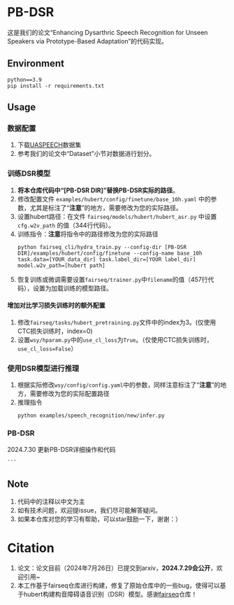 # PB-DSR #
这是我们的论文“Enhancing Dysarthric Speech Recognition for Unseen Speakers via Prototype-Based Adaptation”的代码实现。

## Environment ##
```
python==3.9
pip install -r requirements.txt
```

## Usage ##
### 数据配置 ###
1. 下载[UASPEECH](https://www.isca-archive.org/interspeech_2008/kim08c_interspeech.pdf)数据集
2. 参考我们的论文中“Dataset”小节对数据进行划分。

### 训练DSR模型 ###
1. **将本仓库代码中“[PB-DSR DIR]”替换PB-DSR实际的路径**。
2. 修改配置文件 ```examples/hubert/config/finetune/base_10h.yaml``` 中的参数，尤其是标注了“**注意**”的地方，需要修改为您的实际路径。
3. 设置hubert路径：在文件 ```fairseq/models/hubert/hubert_asr.py``` 中设置 ```cfg.w2v_path``` 的值（344行代码）。
4. 训练指令：**注意**将指令中的路径修改为您的实际路径
    ```
    python fairseq_cli/hydra_train.py --config-dir [PB-DSR DIR]/examples/hubert/config/finetune --config-name base_10h task.data=[YOUR data_dir] task.label_dir=[YOUR label_dir] model.w2v_path=[hubert path]
    ```
5. 恢复训练或微调需要设置```fairseq/trainer.py```中```filename```的值（457行代码），设置为加载训练的模型路径。

#### 增加对比学习损失训练时的额外配置 ####
1. 修改```fairseq/tasks/hubert_pretraining.py```文件中的index为3。(仅使用CTC损失训练时，index=0)
2. 设置```wsy/hparam.py```中的```use_cl_loss```为```True```。（仅使用CTC损失训练时，```use_cl_loss=False```）

### 使用DSR模型进行推理 ###
1. 根据实际修改```wsy/config/config.yaml```中的参数，同样注意标注了“**注意**”的地方，需要修改为您的实际配置路径
2. 推理指令
    ```
    python examples/speech_recognition/new/infer.py
    ```
### PB-DSR ###
2024.7.30 更新PB-DSR详细操作和代码

<!-- #### 支持集抽取特征 ####
1. 设置```wsy/hparam.py```中的```prepare_datastore=True```以及设置保存特征的目录```o_datastore_dir```
2. 执行```使用DSR模型进行推理```处的操作

#### 测试集抽取特征 ####
1. 设置```wsy/hparam.py```中的```prepare_datastore=True```以及设置保存特征的目录```o_datastore_dir```
2. 执行```使用DSR模型进行推理```处的操作

#### 原型分类 ####
1. 设置```wsy/prototype_test.py```里标注了```注意```的地方
2. 执行以下指令：可以修改```speaker_name```，```result_dir```；```datastore_dir```和```test_dir```是上方保存支持集和测试集特征的目录
    ```
    speaker_name=M04 
    datastore_dir=datastore_dir_path
    test_dir=test_dir_path
    policy=4
    result_dir=result_dir_path
    python wsy/prototype_test.py --choose 1 --ltr_name $speaker_name --datastore_dir $datastore_dir --test_dir $test_dir --policy $policy >> result_dir/${speaker_name}_$policy.txt -->
    ```

## Note ##
1. 代码中的注释以中文为主
2. 如有技术问题，欢迎提issue，我们尽可能解答疑问。
3. 如果本仓库对您的学习有帮助，可以star鼓励一下，谢谢：）

# Citation
1. 论文：论文目前（2024年7月26日）已提交到arxiv，**2024.7.29会公开**，欢迎引用~
2. 本工作基于fairseq仓库进行构建，修复了原始仓库中的一些bug，使得可以基于hubert构建构音障碍语音识别（DSR）模型。感谢[fairseq](https://github.com/facebookresearch/fairseq)仓库！